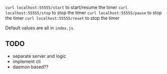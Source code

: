 `curl localhost:55555/start` to start/resume the timer
`curl localhost:55555/stop` to stop the timer
`curl localhost:55555/pause` to stop the timer
`curl localhost:55555/reset` to stop the timer

Default values are all in `index.js`.

## TODO

- separate server and logic
- implement cli
- daemon based??